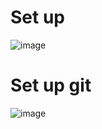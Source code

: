 # Set up 
![image](https://github.com/user-attachments/assets/dfd353d3-a08d-46cf-a0fd-a1c0cc857d96)

# Set up git 
![image](https://github.com/user-attachments/assets/4b4887ab-d9b2-413b-8abd-1eb115fa2729)
